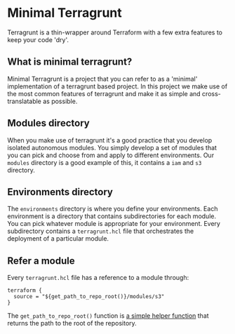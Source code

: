 # Minimal Terragrunt

Terragrunt is a thin-wrapper around Terraform with a few extra features to keep your code 'dry'.

## What is minimal terragrunt?

Minimal Terragrunt is a project that you can refer to as a 'minimal' implementation of a terragrunt based project.
In this project we make use of the most common features of terragrunt and make it as simple and cross-translatable as possible.

## Modules directory

When you make use of terragrunt it's a good practice that you develop isolated autonomous modules. You simply develop a set of modules that you can pick and choose from and apply to different environments. Our `modules` directory is a good example of this, it contains a `iam` and `s3` directory.


## Environments directory

The `environments` directory is where you define your environments. Each environment is a directory that contains subdirectories for each module.
You can pick whatever module is appropriate for your environment. Every subdirectory contains a `terragrunt.hcl` file that orchestrates the deployment of a particular module.

## Refer a module

Every `terragrunt.hcl` file has a reference to a module through:

```hcl
terraform {
  source = "${get_path_to_repo_root()}/modules/s3"
}
```

The `get_path_to_repo_root()` function is [a simple helper function](https://terragrunt.gruntwork.io/docs/reference/built-in-functions/#get_path_to_repo_root) that returns the path to the root of the repository.


